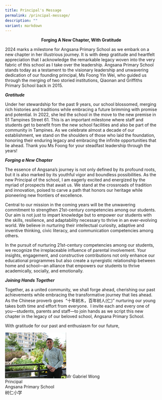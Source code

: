 ```yaml
---
title: Principal's Message
permalink: /principal-message/
description: ""
variant: markdown
---
```

<center><b>Forging A New Chapter, With Gratitude</b></center>

2024 marks a milestone for Angsana Primary School as we embark on a new chapter in her illustrious journey. It is with deep gratitude and heartfelt appreciation that I acknowledge the remarkable legacy woven into the very fabric of this school as I take over the leadership. Angsana Primary School stands today as a testament to the visionary leadership and unwavering dedication of our founding principal, Ms Foong Yin Wei, who guided us through the merging of two storied institutions, Qiaonan and Griffiths Primary School back in 2015.

**_Gratitude_**

Under her stewardship for the past 9 years, our school blossomed, merging rich histories and traditions while embracing a future brimming with promise and potential. In 2022, she led the school in the move to the new premise in 51 Tampines Street 61. This is an important milestone where staff and students get to benefit from the new school facilities and also be part of the community in Tampines. As we celebrate almost a decade of our establishment, we stand on the shoulders of those who laid the foundation, honoring their enduring legacy and embracing the infinite opportunities that lie ahead. Thank you Ms Foong for your steadfast leadership through the years!

**_Forging a New Chapter_**

The essence of Angsana’s journey is not only defined by its profound roots, but it is also marked by its youthful vigor and boundless possibilities. As the new Principal of the school, I am eagerly excited and energized by the myriad of prospects that await us. We stand at the crossroads of tradition and innovation, poised to carve a path that honors our heritage while pioneering new frontiers of excellence.

Central to our mission in the coming years will be the unwavering commitment to strengthen 21st-century competencies among our students. Our aim is not just to impart knowledge but to empower our students with the skills, resilience, and adaptability necessary to thrive in an ever-evolving world. We believe in nurturing their intellectual curiosity, adaptive and inventive thinking, civic literacy, and communication competencies among others.

In the pursuit of nurturing 21st-century competencies among our students, we recognize the irreplaceable influence of parental involvement. Your insights, engagement, and constructive contributions not only enhance our educational programmes but also create a synergistic relationship between home and school—an alliance that empowers our students to thrive academically, socially, and emotionally.

**_Joining Hands Together_**

Together, as a united community, we shall forge ahead, cherishing our past achievements while embracing the transformative journey that lies ahead. As the Chinese proverb goes &nbsp;“十年树木，百年树人(仁)” nurturing our young takes both time and effort from everyone.&nbsp; I invite each and every one of you—students, parents and staff—to join hands as we script this new chapter in the legacy of our beloved school, Angsana Primary School.

With gratitude for our past and enthusiasm for our future,

<img style="width:40%" src="/images/Mr_Wong.png" align="left">

<br><br><br><br><br><br><br><br>Mr Gabriel Wong 
<br>Principal
 <br>Angsana Primary School
 <br>树仁小学